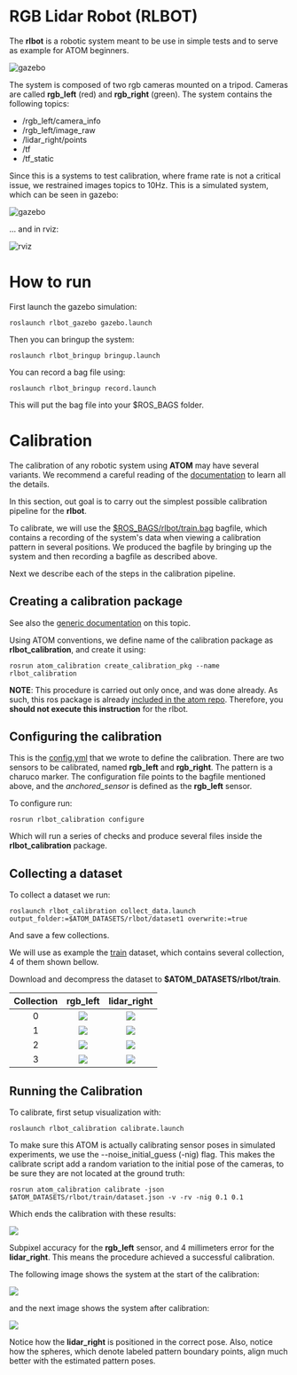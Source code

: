 # RGB Lidar Robot (RLBOT)

The **rlbot** is a robotic system meant to be use in simple tests and to serve as example for ATOM beginners.

![gazebo](docs/system.png)

The system is composed of two rgb cameras mounted on a tripod.
Cameras are called **rgb_left** (red) and **rgb_right** (green).
The system contains the following topics:

  - /rgb_left/camera_info
  - /rgb_left/image_raw
  - /lidar_right/points
  - /tf
  - /tf_static

Since this is a systems to test calibration, where frame rate is not a critical issue, we restrained images topics to 10Hz.
This is a simulated system, which can be seen in gazebo:

![gazebo](docs/gazebo.png)

... and in rviz:

![rviz](docs/rviz.png)

# How to run

First launch the gazebo simulation:

    roslaunch rlbot_gazebo gazebo.launch

Then you can bringup the system:

    roslaunch rlbot_bringup bringup.launch

You can record a bag file using:

    roslaunch rlbot_bringup record.launch

This will put the bag file into your $ROS_BAGS folder.

# Calibration

The calibration of any robotic system using **ATOM** may have several variants. We recommend a careful reading of the [documentation](https://lardemua.github.io/atom_documentation/) to learn all the details.

In this section, out goal is to carry out the simplest possible calibration pipeline for the **rlbot**.

To calibrate, we will use the [$ROS_BAGS/rlbot/train.bag](https://drive.google.com/file/d/1UftkcLSTQV2VeQiz9n5vq8vPDwF5jnLp/view?usp=sharing) bagfile, which contains a recording of the system's data when viewing a calibration pattern in several positions. We produced the bagfile by bringing up the system and then recording a bagfile as described above.

Next we describe each of the steps in the calibration pipeline.

## Creating a calibration package

See also the [generic documentation](https://lardemua.github.io/atom_documentation/procedures/#create-a-calibration-package) on this topic.

Using ATOM conventions, we define name of the calibration package as **rlbot_calibration**, and create it using:

    rosrun atom_calibration create_calibration_pkg --name rlbot_calibration

**NOTE**: This procedure is carried out only once, and was done already. As such, this ros package is already [included in the atom repo](https://github.com/lardemua/atom/tree/noetic-devel/atom_examples/rlbot/rlbot_calibration). Therefore, you **should not execute this instruction** for the rlbot.


## Configuring the calibration


This is the [config.yml](https://github.com/lardemua/atom/blob/noetic-devel/atom_examples/rlbot/rlbot_calibration/calibration/config.yml) that we wrote to define the calibration. There are two sensors to be calibrated, named **rgb_left** and **rgb_right**. The pattern is a charuco marker.
The configuration file points to the bagfile mentioned above, and the _anchored_sensor_ is defined as the **rgb_left** sensor.

To configure run:

    rosrun rlbot_calibration configure

Which will run a series of checks and produce several files inside the **rlbot_calibration** package.


## Collecting a dataset

To collect a dataset we run:

    roslaunch rlbot_calibration collect_data.launch output_folder:=$ATOM_DATASETS/rlbot/dataset1 overwrite:=true

And save a few collections.

We will use as example the [train](https://drive.google.com/file/d/1kM3D4aUORKMxdsz9krnpeDSXNrmXxltp/view?usp=sharing) dataset, which contains several collection, 4 of them shown bellow.

Download and decompress the dataset to **$ATOM_DATASETS/rlbot/train**.

Collection |           rgb_left             |           lidar_right
:----------------:|:-------------------------:|:-------------------------:
0 | ![](docs/rgb_left_000.jpg) |  ![](docs/lidar_right_000.png)
1 | ![](docs/rgb_left_001.jpg) |  ![](docs/lidar_right_001.png)
2 | ![](docs/rgb_left_002.jpg) |  ![](docs/lidar_right_002.png)
3 | ![](docs/rgb_left_003.jpg) |  ![](docs/lidar_right_003.png)


## Running the Calibration

To calibrate, first setup visualization with:

    roslaunch rlbot_calibration calibrate.launch

To make sure this ATOM is actually calibrating sensor poses in simulated experiments, we use the --noise_initial_guess (-nig) flag. This makes the calibrate script add a random variation to the initial pose of the cameras, to be sure they are not located at the ground truth:

    rosrun atom_calibration calibrate -json $ATOM_DATASETS/rlbot/train/dataset.json -v -rv -nig 0.1 0.1

Which ends the calibration with these results:

![](docs/calibration_output.png)


Subpixel accuracy for the **rgb_left** sensor, and 4 millimeters error for the **lidar_right**. This means the procedure achieved a successful calibration.

The following image shows the system at the start of the calibration:

![](docs/before_calibration.png)

and the next image shows the system after calibration:

![](docs/after_calibration.png)

Notice how the **lidar_right** is positioned in the correct pose. Also, notice how the spheres, which denote labeled pattern boundary points, align much better with the estimated pattern poses.
